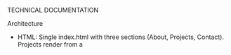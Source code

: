 TECHNICAL DOCUMENTATION

Architecture
- HTML: Single index.html with three sections (About, Projects, Contact). Projects render from a <template id="projectItemTemplate">.
- CSS: css/styles.css defines design tokens (colors), layout (grid/cards), focus styles, chips, accordion, toast, and reveal transitions.
- JavaScript: js/script.js manages state, data fetch/Retry, rendering, animations, toasts, and contact-form validation.

State
const state = {
  projects: [],
  filtered: [],
  tags: new Set(),
  activeTags: new Set(),
  sort: 'title',   // 'title' | 'date'
  query: ''
};

Rendering & Interaction
1) Init: set year, apply theme, set greeting, init tabs, reveal observer, and form handler.
2) Data: loadProjects() fetches assets/projects.json. On error, shows message + Retry and can use a minimal fallback list.
3) Filters: buildTags() collects unique tags; applyFilters() combines query + active tag chips + sort.
4) Cards: renderProjects() clones the template per item, fills title/date/summary/details, renders tags, and wires the accordion. If image exists, it shows .thumb with loading="lazy" and imageAlt.

Accessibility
- Landmarks: header / nav / main / footer.
- Status areas use role="status" with aria-live="polite".
- Visible focus rings; chips and accordion buttons are keyboard-operable.
- All images include descriptive alt; thumbnails use imageAlt from JSON.

Error, Loading, and Empty States
- Loading: “Loading projects…” while fetching.
- Error: network failure message with a Retry button.
- Empty: “No projects found.” when filters match nothing.
- All status messages are announced via aria-live.

Animations
- On-scroll reveal uses IntersectionObserver with threshold: 0.12. When an element becomes visible, .visible is added and the observer unobserves it to avoid jank.

Performance
- CSS preload to improve first paint:
  <link rel="preload" href="css/styles.css" as="style">
  <link rel="stylesheet" href="css/styles.css">
- Thumbnails have explicit width/height and loading="lazy" to reduce CLS.
- Minimal JS/CSS; no third-party libraries.

Compatibility
Chrome (Desktop): OK — Baseline dev browser
Edge (Desktop):   OK
Firefox (Desktop): OK
iOS Safari:       OK — Tap targets >= 44px
Android Chrome:   OK — Lazy images work as expected

Data Format (assets/projects.json)
{
  "projects": [
    {
      "title": "K Park Parking App",
      "date": "2025-10-10",
      "summary": "Branding and UI concept for a campus parking app.",
      "details": "Designed logo treatment and explored flows for finding available parking.",
      "tags": ["ui", "branding", "campus"],
      "image": "assets/images/kpark.jpg",
      "imageAlt": "K Park app logo"
    },
    {
      "title": "Class Vacancy Schedule",
      "date": "2025-10-12",
      "summary": "Editable weekly schedule for open class slots.",
      "details": "Printable table and a clean HTML/CSS version for sharing.",
      "tags": ["planning", "html", "table"],
      "image": "assets/images/classVacancySchedule.png",
      "imageAlt": "Class vacancy schedule table"
    },
    {
      "title": "Personal Portfolio",
      "date": "2025-10-15",
      "summary": "Single-page portfolio with greeting, theme toggle, and contact form.",
      "details": "Reveal animations, search/sort/tag filters, and validated form.",
      "tags": ["web", "portfolio", "javascript"],
      "image": "assets/images/gradpic2022.jpg",
      "imageAlt": "Author portrait"
    }
  ]
}

Future Work
- Persist filters in the URL for shareable views.
- Pagination (“Load more”).
- Real email delivery using Formspree / EmailJS / a serverless endpoint.
